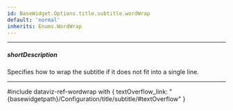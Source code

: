 ```yaml
---
id: BaseWidget.Options.title.subtitle.wordWrap
default: 'normal'
inherits: Enums.WordWrap
---
```

---
##### shortDescription
Specifies how to wrap the subtitle if it does not fit into a single line.

---
#include dataviz-ref-wordwrap with {
    textOverflow_link: "{basewidgetpath}/Configuration/title/subtitle/#textOverflow"
}